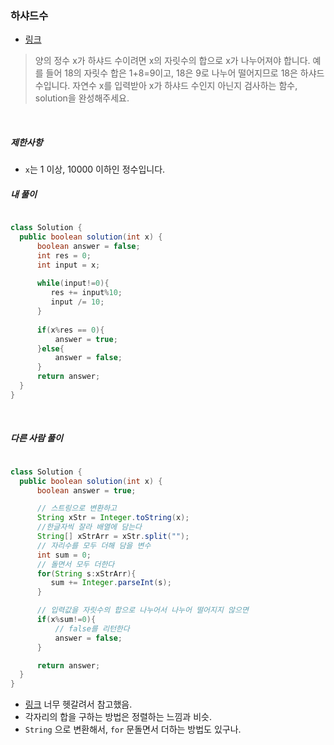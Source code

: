 
### 하샤드수
- [링크](https://programmers.co.kr/learn/courses/30/lessons/12947)



> 양의 정수 x가 하샤드 수이려면 x의 자릿수의 합으로 x가 나누어져야 합니다. 예를 들어 18의 자릿수 합은 1+8=9이고, 18은 9로 나누어 떨어지므로 18은 하샤드 수입니다. 자연수 x를 입력받아 x가 하샤드 수인지 아닌지 검사하는 함수, solution을 완성해주세요.

<br>

##### 제한사항
- ```x```는 1 이상, 10000 이하인 정수입니다.


##### 내 풀이

```java

class Solution {
  public boolean solution(int x) {
      boolean answer = false;
      int res = 0;
      int input = x;
      
      while(input!=0){
         res += input%10;
         input /= 10;
      }      
      
      if(x%res == 0){
          answer = true;
      }else{
          answer = false;
      }      
      return answer;
  }
}

```


<br>

##### 다른 사람 풀이

```` java

class Solution {
  public boolean solution(int x) {
      boolean answer = true;

      // 스트링으로 변환하고
      String xStr = Integer.toString(x);
      //한글자씩 잘라 배열에 담는다
      String[] xStrArr = xStr.split("");
      // 자리수를 모두 더해 담을 변수
      int sum = 0;
      // 돌면서 모두 더한다
      for(String s:xStrArr){
         sum += Integer.parseInt(s);
      }

      // 입력값을 자릿수의 합으로 나누어서 나누어 떨어지지 않으면
      if(x%sum!=0){
          // false를 리턴한다
          answer = false;
      }

      return answer;
  }
}

````

- [링크](https://aristatait.tistory.com/54) 너무 헷갈려서 참고했음.
- 각자리의 합을 구하는 방법은 정렬하는 느낌과 비슷.
- ```String``` 으로 변환해서, ```for``` 문돌면서 더하는 방법도 있구나.